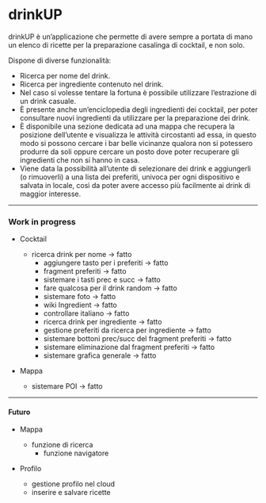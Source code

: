 # drinkUP
drinkUP è un’applicazione che permette di avere sempre a portata di mano un elenco di ricette per la preparazione casalinga di cocktail, e non solo.

Dispone di diverse funzionalità:
- Ricerca per nome del drink.
- Ricerca per ingrediente contenuto nel drink.
- Nel caso si volesse tentare la fortuna è possibile utilizzare l’estrazione
di un drink casuale.
- È presente anche un’enciclopedia degli ingredienti dei cocktail, per
poter consultare nuovi ingredienti da utilizzare per la preparazione dei
drink.
- È disponibile una sezione dedicata ad una mappa che recupera la
posizione dell’utente e visualizza le attività circostanti ad essa, in
questo modo si possono cercare i bar belle vicinanze qualora non si
potessero produrre da soli oppure cercare un posto dove poter
recuperare gli ingredienti che non si hanno in casa.
- Viene data la possibilità all’utente di selezionare dei drink e aggiungerli
(o rimuoverli) a una lista dei preferiti, univoca per ogni dispositivo e
salvata in locale, così da poter avere accesso più facilmente ai drink di
maggior interesse.

----------------------------------------------------------------------------

### Work in progress
- Cocktail
  - ricerca drink per nome -> fatto
	- aggiungere tasto per i preferiti -> fatto
	- fragment preferiti -> fatto
	- sistemare i tasti prec e succ -> fatto
	- fare qualcosa per il drink random -> fatto
	- sistemare foto -> fatto
	- wiki Ingredient -> fatto
	- controllare italiano -> fatto
	- ricerca drink per ingrediente -> fatto
	- gestione preferiti da ricerca per ingrediente -> fatto
	- sistemare bottoni prec/succ del fragment preferiti -> fatto
	- sistemare eliminazione dal fragment preferiti -> fatto
	- sistemare grafica generale -> fatto

- Mappa
	- sistemare POI -> fatto
------------------------------------------------------------------------------
#### Futuro
- Mappa
  - funzione di ricerca
	- funzione navigatore

- Profilo
	- gestione profilo nel cloud
  - inserire e salvare ricette
